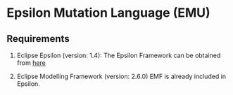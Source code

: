 # Epsilon Mutation Language (EMU)
## Requirements
1. Eclipse Epsilon (version: 1.4): The Epsilon Framework can be obtained from [here](https://www.eclipse.org/epsilon/download/)

2. Eclipse Modelling Framework (version: 2.6.0)
EMF is already included in Epsilon.